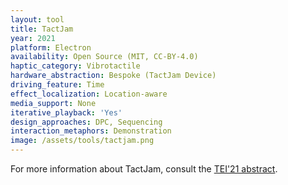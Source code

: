 ```yaml
---
layout: tool
title: TactJam
year: 2021
platform: Electron
availability: Open Source (MIT, CC-BY-4.0)
haptic_category: Vibrotactile
hardware_abstraction: Bespoke (TactJam Device)
driving_feature: Time
effect_localization: Location-aware
media_support: None
iterative_playback: 'Yes'
design_approaches: DPC, Sequencing
interaction_metaphors: Demonstration
image: /assets/tools/tactjam.png
---
```

For more information about TactJam, consult the [TEI'21 abstract](https://doi.org/10.1145/3430524.3442699).
